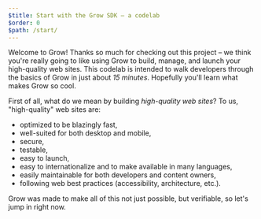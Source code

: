 ```yaml
---
$title: Start with the Grow SDK – a codelab
$order: 0
$path: /start/
---
```

Welcome to Grow! Thanks so much for checking out this project – we think you're really going to like using Grow to build, manage, and launch your high-quality web sites. This codelab is intended to walk developers through the basics of Grow in just about *15 minutes*. Hopefully you'll learn what makes Grow so cool.

First of all, what do we mean by building *high-quality web sites*? To us, "high-quality" web sites are:

- optimized to be blazingly fast,
- well-suited for both desktop and mobile,
- secure,
- testable,
- easy to launch,
- easy to internationalize and to make available in many languages,
- easily maintainable for both developers and content owners,
- following web best practices (accessibility, architecture, etc.).

Grow was made to make all of this not just possible, but verifiable, so let's jump in right now.
